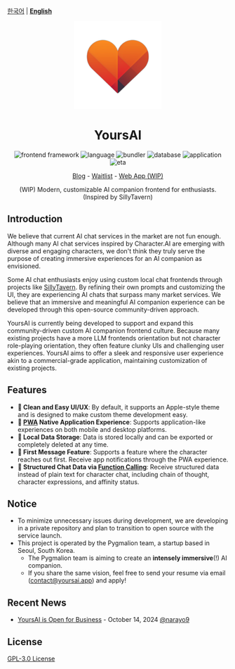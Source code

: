 [한국어](README.md) | [**English**](/READMEs/en.md)

<div align="center">

<img src="./logo.png" width="200" height="200">

# YoursAI

<p align="center">
  <img src='https://img.shields.io/badge/frontend framework-react-orange.svg?style=shields' alt="frontend framework"/>
  <img alt='language' src='https://img.shields.io/badge/language-typescript-brightgreen.svg?style=shields'/>
  <img alt="bundler" src="https://img.shields.io/badge/bundler-vite-darkblue.svg?style=shields"/>
  <img alt="database" src="https://img.shields.io/badge/database-dexie-yellow.svg?style=shields"/>
  <img alt="application" src="https://img.shields.io/badge/application-pwa ready-blue.svg?style=shields"/>
  <img alt="eta" src="https://img.shields.io/badge/ETA-end of november-red.svg?style=shields"/>
</p>

<p align="center">
  <a href="https://blog.yoursai.app">Blog</a> - <a href="https://form.yoursai.app/waitlist">Waitlist</a> - <a href="https://yoursai.app">Web App (WIP)</a> 
</p>

(WIP) Modern, customizable AI companion frontend for enthusiasts. (Inspired by SillyTavern)

</div>



## Introduction

We believe that current AI chat services in the market are not fun enough.
Although many AI chat services inspired by Character.AI are emerging with diverse and engaging characters,
we don't think they truly serve the purpose of creating immersive experiences for an AI companion as envisioned.

Some AI chat enthusiasts enjoy using custom local chat frontends through projects like [SillyTavern](https://github.com/SillyTavern/SillyTavern/tree/release/src).
By refining their own prompts and customizing the UI, they are experiencing AI chats that surpass many market services.
We believe that an immersive and meaningful AI companion experience can be developed through this open-source community-driven approach.

YoursAI is currently being developed to support and expand this community-driven custom AI companion frontend culture.
Because many existing projects have a more LLM frontends orientation but not character role-playing orientation, 
they often feature clunky UIs and challenging user experiences.
YoursAI aims to offer a sleek and responsive user experience akin to a commercial-grade application, maintaining customization of existing projects.

## Features

- **🎨 Clean and Easy UI/UX**: By default, it supports an Apple-style theme and is designed to make custom theme development easy.
- **📱 [PWA](https://developer.mozilla.org/docs/Web/Progressive_web_apps/Tutorials/js13kGames) Native Application Experience**: Supports application-like experiences on both mobile and desktop platforms.
- **💾 Local Data Storage**: Data is stored locally and can be exported or completely deleted at any time.
- **📩 First Message Feature**: Supports a feature where the character reaches out first. Receive app notifications through the PWA experience.
- **🧠 Structured Chat Data via [Function Calling](https://platform.openai.com/docs/guides/function-calling)**: Receive structured data instead of plain text for character chat, including chain of thought, character expressions, and affinity status.

## Notice
- To minimize unnecessary issues during development, we are developing in a private repository and plan to transition to open source with the service launch.
- This project is operated by the Pygmalion team, a startup based in Seoul, South Korea.
  - The Pygmalion team is aiming to create an **intensely immersive**(!) AI companion.
  - If you share the same vision, feel free to send your resume via email ([contact@yoursai.app](mailto:contact@yoursai.app)) and apply!
  
## Recent News

- [YoursAI is Open for Business](https://blog.yoursai.app/yoursai-first-post/) - October 14, 2024 [@narayo9](https://github.com/narayo9)


## License

[GPL-3.0 License](../LICENSE)
